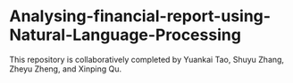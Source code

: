 # Analysing-financial-report-using-Natural-Language-Processing
This repository is collaboratively completed by Yuankai Tao, Shuyu Zhang, Zheyu Zheng, and Xinping Qu.
